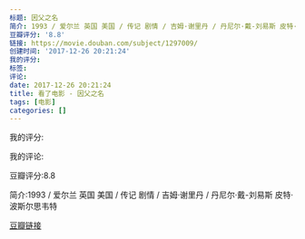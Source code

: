 ```yaml
---
标题: 因父之名
简介: 1993 / 爱尔兰 英国 美国 / 传记 剧情 / 吉姆·谢里丹 / 丹尼尔·戴-刘易斯 皮特·波斯尔思韦特
豆瓣评分: '8.8'
链接: https://movie.douban.com/subject/1297009/
创建时间: '2017-12-26 20:21:24'
我的评分:
标签:
评论:
date: 2017-12-26 20:21:24
title: 看了电影 - 因父之名
tags: [电影]
categories: []
---
```


我的评分:

我的评论:

豆瓣评分:8.8

简介:1993 / 爱尔兰 英国 美国 / 传记 剧情 / 吉姆·谢里丹 / 丹尼尔·戴-刘易斯 皮特·波斯尔思韦特

[豆瓣链接](https://movie.douban.com/subject/1297009/)

